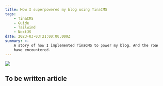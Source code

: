 ```yaml
---
title: How I superpowered my blog using TinaCMS
tags:
    - TinaCMS
    - Guide
    - Tailwind
    - NextJS
date: 2023-03-03T21:00:00.000Z
summary: >-
    A story of how I implemented TinaCMS to power my blog. And the roadblocks I
    have encountered.
---
```


![](/uploads/images/home/this.png)

## To be written article

